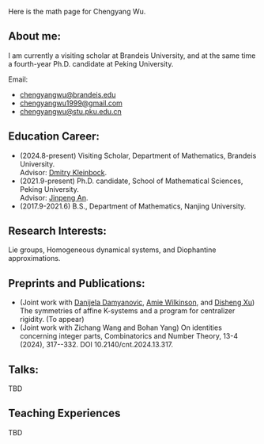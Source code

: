 Here is the math page for Chengyang Wu.

## About me:

I am currently a visiting scholar at Brandeis University, and at the same time a fourth-year Ph.D. candidate at Peking University.

Email:<br>
- chengyangwu@brandeis.edu
- chengyangwu1999@gmail.com
- chengyangwu@stu.pku.edu.cn

## Education Career:
- (2024.8-present) Visiting Scholar, Department of Mathematics, Brandeis University.<br>
Advisor: [Dmitry Kleinbock](https://people.brandeis.edu/~kleinboc/).
- (2021.9-present) Ph.D. candidate, School of Mathematical Sciences, Peking University.<br>
Advisor: [Jinpeng An](https://www.math.pku.edu.cn/teachers/anjp/).
- (2017.9-2021.6) B.S., Department of Mathematics, Nanjing University.

## Research Interests:

Lie groups, Homogeneous dynamical systems, and Diophantine approximations. 

## Preprints and Publications:
- (Joint work with [Danijela Damyanovic](https://www.kth.se/profile/ddam), [Amie Wilkinson](https://math.uchicago.edu/~wilkinso/), and [Disheng Xu](https://www.researchgate.net/profile/Disheng-Xu-4)) The symmetries of affine K-systems and a program for centralizer rigidity. (To appear)
- (Joint work with Zichang Wang and Bohan Yang) On identities concerning integer parts, Combinatorics and Number Theory, 13-4 (2024), 317--332. DOI 10.2140/cnt.2024.13.317.

## Talks:
TBD

## Teaching Experiences
TBD
